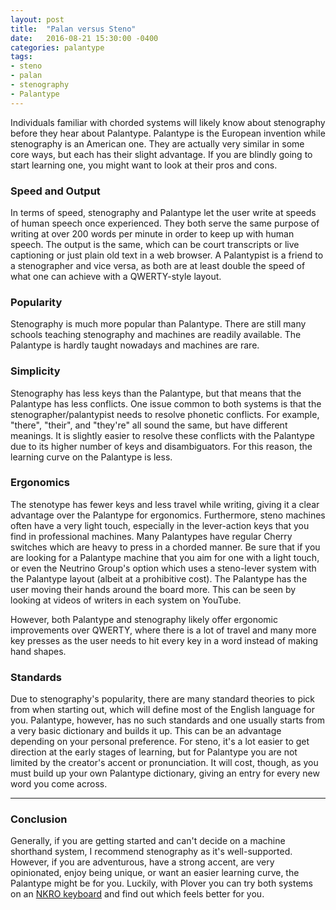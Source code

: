 ```yaml
---
layout: post
title:  "Palan versus Steno"
date:   2016-08-21 15:30:00 -0400
categories: palantype
tags:
- steno
- palan
- stenography
- Palantype
---
```


Individuals familiar with chorded systems will likely know about stenography before they hear about Palantype. Palantype is the European invention while stenography is an American one. They are actually very similar in some core ways, but each has their slight advantage. If you are blindly going to start learning one, you might want to look at their pros and cons.

### Speed and Output

In terms of speed, stenography and Palantype let the user write at speeds of human speech once experienced. They both serve the same purpose of writing at over 200 words per minute in order to keep up with human speech. The output is the same, which can be court transcripts or live captioning or just plain old text in a web browser. A Palantypist is a friend to a stenographer and vice versa, as both are at least double the speed of what one can achieve with a QWERTY-style layout.

### Popularity

Stenography is much more popular than Palantype. There are still many schools teaching stenography and machines are readily available. The Palantype is hardly taught nowadays and machines are rare.

### Simplicity

Stenography has less keys than the Palantype, but that means that the Palantype has less conflicts. One issue common to both systems is that the stenographer/palantypist needs to resolve phonetic conflicts. For example, "there", "their", and "they're" all sound the same, but have different meanings. It is slightly easier to resolve these conflicts with the Palantype due to its higher number of keys and disambiguators. For this reason, the learning curve on the Palantype is less.

### Ergonomics

The stenotype has fewer keys and less travel while writing, giving it a clear advantage over the Palantype for ergonomics. Furthermore, steno machines often have a very light touch, especially in the lever-action keys that you find in professional machines. Many Palantypes have regular Cherry switches which are heavy to press in a chorded manner. Be sure that if you are looking for a Palantype machine that you aim for one with a light touch, or even the Neutrino Group's option which uses a steno-lever system with the Palantype layout (albeit at a prohibitive cost). The Palantype has the user moving their hands around the board more. This can be seen by looking at videos of writers in each system on YouTube.

However, both Palantype and stenography likely offer ergonomic improvements over QWERTY, where there is a lot of travel and many more key presses as the user needs to hit every key in a word instead of making hand shapes.

### Standards

Due to stenography's popularity, there are many standard theories to pick from when starting out, which will define most of the English language for you. Palantype, however, has no such standards and one usually starts from a very basic dictionary and builds it up. This can be an advantage depending on your personal preference. For steno, it's a lot easier to get direction at the early stages of learning, but for Palantype you are not limited by the creator's accent or pronunciation. It will cost, though, as you must build up your own Palantype dictionary, giving an entry for every new word you come across.

--------------------

### Conclusion

Generally, if you are getting started and can't decide on a machine shorthand system, I recommend stenography as it's well-supported. However, if you are adventurous, have a strong accent, are very opinionated, enjoy being unique, or want an easier learning curve, the Palantype might be for you. Luckily, with Plover you can try both systems on an [NKRO keyboard](https://github.com/openstenoproject/plover/wiki/Supported-Hardware#keyboards) and find out which feels better for you.
